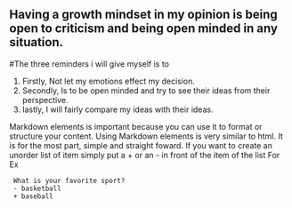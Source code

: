 ## Having a growth mindset in my opinion is being open to criticism and being open minded in any situation.
#The three reminders i will give myself is to 
1. Firstly, Not let my emotions effect my decision.
2. Secondly, Is to be open minded and try to see their ideas from their perspective.
3. lastly, I will fairly compare my ideas with their ideas.



 Markdown elements is important because you can use it to format or structure your content.
  Using Markdown elements is very similar to html.
 It is for the most part, simple and straight foward. 
 If you want to create an unorder list of item simply put a + or an - in front of the item of the list 
 For Ex 
     
     What is your favorite sport?
     - basketball
     + baseball
 
  
 
